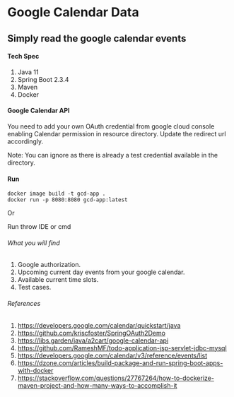 # Google Calendar Data
## Simply read the google calendar events
#### Tech Spec
1. Java 11
2. Spring Boot 2.3.4
3. Maven 
4. Docker

#### Google Calendar API
You need to add your own OAuth credential from google cloud console enabling Calendar permission in resource directory. Update the redirect url accordingly.

Note: You can ignore as there is already a test credential available in the directory.
#### Run
```
docker image build -t gcd-app .
docker run -p 8080:8080 gcd-app:latest
```
Or

Run throw IDE or cmd

###### What you will find
1. Google authorization.
2. Upcoming current day events from your google calendar.
3. Available current time slots.
4. Test cases.

###### References
1. https://developers.google.com/calendar/quickstart/java
2. https://github.com/kriscfoster/SpringOAuth2Demo
3. https://libs.garden/java/a2cart/google-calendar-api
4. https://github.com/RameshMF/todo-application-jsp-servlet-jdbc-mysql
5. https://developers.google.com/calendar/v3/reference/events/list
6. https://dzone.com/articles/build-package-and-run-spring-boot-apps-with-docker
7. https://stackoverflow.com/questions/27767264/how-to-dockerize-maven-project-and-how-many-ways-to-accomplish-it

